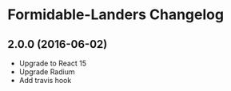 # Formidable-Landers Changelog

## 2.0.0 (2016-06-02)

  * Upgrade to React 15
  * Upgrade Radium
  * Add travis hook
